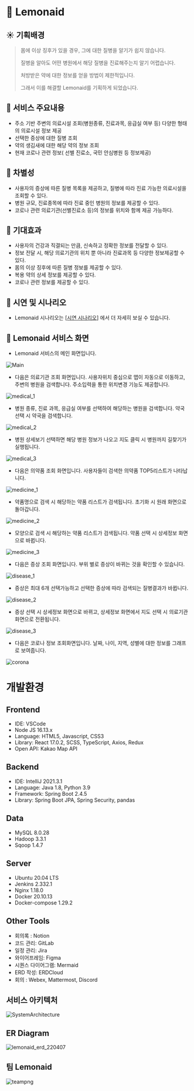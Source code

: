 # :lemon: Lemonaid

## :sunny: **기획배경**

> 몸에 이상 징후가 있을 경우, 그에 대한 질병을 알기가 쉽지 않습니다. 
>
> 질병을 알아도 어떤 병원에서 해당 질병을 진료해주는지 알기 어렵습니다. 
>
> 처방받은 약에 대한 정보를 얻을 방법이 제한적입니다.
>
> 그래서 이를 해결할 Lemonaid를 기획하게 되었습니다.    


## :ghost: **서비스 주요내용**

- 주소 기반 주변의 의료시설 조회(병원종류, 진료과목, 응급실 여부 등) 다양한 형태의 의료시설 정보 제공 
- 선택한 증상에 대한 질병 조회 
- 약의 생김새에 대한 해당 약의 정보 조회 
- 현재 코로나 관련 정보( 선별 진료소, 국민 안심병원 등 정보제공)     

## :mega: **차별성**

- 사용자의 증상에 따른 질병 목록을 제공하고, 질병에 따라 진료 가능한 의료시설을 조회할 수 있다.
- 병원 규모, 진료종목에 따라 진료 중인 병원의 정보를 제공할 수 있다. 
- 코로나 관련 의료기관(선별진료소 등)의 정보를 위치와 함께 제공 가능하다. 

## :herb: **기대효과**

- 사용자의 건강과 직결되는 만큼, 신속하고 정확한 정보를 전달할 수 있다. 
- 정보 전달 시, 해당 의료기관의 위치 뿐 아니라 진료과목 등 다양한 정보제공할 수 있다. 
- 몸의 이상 징후에 따른 질병 정보를 제공할 수 있다.
- 복용 약의 상세 정보를 제공할 수 있다. 
- 코로나 관련 정보를 제공할 수 있다.     

## :cactus: **시연 및 시나리오**

- Lemonaid 시나리오는 [[시연 시나리오](./exec/시연시나리오.md)] 에서 더 자세히 보실 수 있습니다.   


## :sparkler: Lemonaid **서비스 화면**

- Lemonaid 서비스의 메인 화면입니다. 

![Main](readme/main.gif)

- 다음은 의료기관 조회 화면입니다. 사용자위치 중심으로 맵이 자동으로 이동하고, 주변의 병원을 검색합니다. 주소입력을 통한 위치변경 기능도 제공합니다. 

![medical_1](readme/medical_1.gif)

- 병원 종류, 진료 과목, 응급실 여부를 선택하여 해당하는 병원을 검색합니다. 약국 선택 시 약국을 검색합니다. 

![medical_2](readme/medical_2.gif)

- 병원 상세보기 선택하면 해당 병원 정보가 나오고 지도 클릭 시 병원까지 길찾기가 실행됩니다.   

![medical_3](readme/medical_3.gif)

- 다음은 의약품 조회 화면입니다. 사용자들이 검색한 의약품 TOP5리스트가 나타납니다.

![medicine_1](readme/medicine_1.gif)

- 약품명으로 검색 시 해당하는 약품 리스트가 검색됩니다. 초기화 시 원래 화면으로 돌아갑니다.

![medicine_2](readme/medicine_2.gif)

- 모양으로 검색 시 해당하는 약품 리스트가 검색됩니다. 약품 선택 시 상세정보 화면으로 바뀝니다. 

![medicine_3](readme/medicine_3.gif)

- 다음은 증상 조회 화면입니다. 부위 별로 증상이 바뀌는 것을 확인할 수 있습니다.

![disease_1](readme/disease_1.gif)

- 증상은 최대 6개 선택가능하고 선택한 증상에 따라 검색되는 질병결과가 바뀝니다.

![disease_2](readme/disease_2.gif)

- 증상 선택 시 상세정보 화면으로 바뀌고, 상세정보 화면에서 지도 선택 시 의료기관 화면으로 전환됩니다.

![disease_3](readme/disease_3.gif)

- 다음은 코로나 정보 조회화면입니다. 날짜, 나이, 지역, 성별에 대한 정보를 그래프로 보여줍니다.

![corona](readme/corona.gif)

# 개발환경

## Frontend
- IDE: VSCode
- Node JS 16.13.x
- Language: HTML5, Javascript, CSS3
- Library: React 17.0.2, SCSS, TypeScript, Axios, Redux
- Open API: Kakao Map API

## Backend
- IDE: IntelliJ 2021.3.1
- Language: Java 1.8, Python 3.9
- Framework: Spring Boot 2.4.5
- Library: Spring Boot JPA, Spring Security, pandas

## Data
- MySQL 8.0.28
- Hadoop 3.3.1
- Sqoop 1.4.7

## Server
- Ubuntu 20.04 LTS
- Jenkins 2.332.1
- Nginx 1.18.0
- Docker 20.10.13
- Docker-compose 1.29.2

## Other Tools
- 회의록 : Notion
- 코드 관리: GitLab
- 일정 관리: Jira
- 와이어프레임: Figma
- 시퀀스 다이어그램: Mermaid
- ERD 작성: ERDCloud
- 회의 : Webex, Mattermost, Discord

## 서비스 아키텍처
![SystemArchitecture](산출물/SystemArchitecture.assets/%EC%8B%9C%EC%8A%A4%ED%85%9C%20%EA%B5%AC%EC%84%B1%EB%8F%84.png)

## ER Diagram
![lemonaid_erd_220407](산출물/ERD.assets/lemonaid%20_erd_220407.png)

## 팀 Lemonaid

![teampng](readme/team.png)
